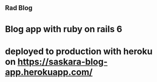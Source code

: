 ## Rad Blog

# Blog app with ruby on rails 6 
# deployed to production with heroku on https://saskara-blog-app.herokuapp.com/
